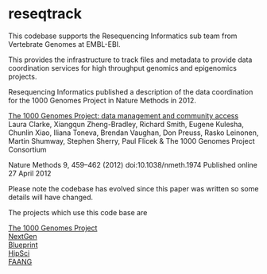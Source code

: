 # reseqtrack

This codebase supports the Resequencing Informatics sub team from Vertebrate Genomes at EMBL-EBI.

This provides the infrastructure to track files and metadata to provide data coordination services for high throughput genomics and epigenomics projects.

Resequencing Informatics published a description of the data coordination for the 1000 Genomes Project in Nature Methods in 2012. 

[The 1000 Genomes Project: data management and community access](http://www.nature.com/nmeth/journal/v9/n5/full/nmeth.1974.html) Laura Clarke,	Xiangqun Zheng-Bradley,	Richard Smith,	Eugene Kulesha,	Chunlin Xiao, Iliana Toneva,	Brendan Vaughan,	Don Preuss,	Rasko Leinonen,	Martin Shumway,	Stephen Sherry,	Paul Flicek	& The 1000 Genomes Project Consortium

Nature Methods 9, 459–462 (2012) doi:10.1038/nmeth.1974
Published online 27 April 2012

Please note the codebase has evolved since this paper was written so some details will have changed.

The projects which use this code base are

[The 1000 Genomes Project](http://www.1000genomes.org)  
[NextGen](http://projects.ensembl.org/nextgen/)  
[Blueprint](http://www.blueprint-epigenome.eu/)  
[HipSci](http://www.hipsci.org)  
[FAANG](http://www.faang.org)
  
